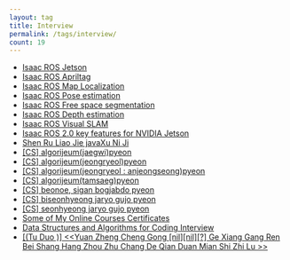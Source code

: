 ```yaml
---
layout: tag
title: Interview
permalink: /tags/interview/
count: 19
---
```


- [Isaac ROS Jetson](https://rnext.it/interview/NVIDIA-Office-Hours-jetson/)
- [Isaac ROS Apriltag](https://rnext.it/interview/NVIDIA-Office-Hours-apriltag-copy/)
- [Isaac ROS Map Localization](https://rnext.it/interview/NVIDIA-Office-Hours-map-localization/)
- [Isaac ROS Pose estimation](https://rnext.it/interview/NVIDIA-Office-Hours-pose-estimation/)
- [Isaac ROS Free space segmentation](https://rnext.it/interview/NVIDIA-Office-Hours-free-space-segmentation/)
- [Isaac ROS Depth estimation](https://rnext.it/interview/NVIDIA-Office-Hours-depth-estimation/)
- [Isaac ROS Visual SLAM](https://rnext.it/interview/NVIDIA-Office-Hours-visual-slam/)
- [Isaac ROS 2.0 key features for NVIDIA Jetson](https://rnext.it/interview/NVIDIA-Office-Hours-prebuild-package-copy/)
- [Shen Ru Liao Jie javaXu Ni Ji ](http://blog.willhappy.cn/2019/04/01/36-2019-04-01-shen-ru-liao-jie-java-xu-ni-ji/)
- [[CS] algorijeum(jaegwi)pyeon](https://iiibreakeriii.github.io/Post13(CSPart2_4))
- [[CS] algorijeum(jeongryeol)pyeon](https://iiibreakeriii.github.io/Post12(CSPart2_3))
- [[CS] algorijeum(jeongryeol : anjeongseong)pyeon](https://iiibreakeriii.github.io/Post11(CSPart2_2))
- [[CS] algorijeum(tamsaeg)pyeon](https://iiibreakeriii.github.io/Post10(CSPart2_1))
- [[CS] beonoe, sigan bogjabdo pyeon](https://iiibreakeriii.github.io/Post9(CSPart1_3))
- [[CS] biseonhyeong jaryo gujo pyeon](https://iiibreakeriii.github.io/Post8(CSPart1_2))
- [[CS] seonhyeong jaryo gujo pyeon](https://iiibreakeriii.github.io/Post7(CSPart1_1))
- [Some of My Online Courses Certificates](https://samirpaulb.github.io/blog-jekyll/posts/some-of-my-online-courses-certificates/)
- [Data Structures and Algorithms for Coding Interview](https://samirpaulb.github.io/blog-jekyll/posts/data-structures-and-algorithms-for-coding-interview/)
- [[(Tu Duo )] <<Yuan Zheng Cheng Gong [nil][nil][?] Ge Xiang Gang Ren Bei Shang Hang Zhou Zhu Chang De Qian Duan Mian Shi Zhi Lu >> ](https://calpa.me/2017/09/30/hang-zhou-interview-summary/)
